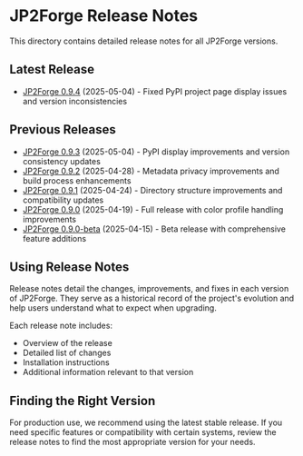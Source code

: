 # JP2Forge Release Notes

This directory contains detailed release notes for all JP2Forge versions.

## Latest Release

- [JP2Forge 0.9.4](./RELEASE_NOTES_0.9.4.md) (2025-05-04) - Fixed PyPI project page display issues and version inconsistencies

## Previous Releases

- [JP2Forge 0.9.3](./RELEASE_NOTES_0.9.3.md) (2025-05-04) - PyPI display improvements and version consistency updates
- [JP2Forge 0.9.2](./RELEASE_NOTES_0.9.2.md) (2025-04-28) - Metadata privacy improvements and build process enhancements
- [JP2Forge 0.9.1](./RELEASE_NOTES_0.9.1.md) (2025-04-24) - Directory structure improvements and compatibility updates
- [JP2Forge 0.9.0](./RELEASE_NOTES_0.9.0.md) (2025-04-19) - Full release with color profile handling improvements
- [JP2Forge 0.9.0-beta](./RELEASE_NOTES_0.9.0-beta.md) (2025-04-15) - Beta release with comprehensive feature additions

## Using Release Notes

Release notes detail the changes, improvements, and fixes in each version of JP2Forge. They serve as a historical record of the project's evolution and help users understand what to expect when upgrading.

Each release note includes:
- Overview of the release
- Detailed list of changes
- Installation instructions
- Additional information relevant to that version

## Finding the Right Version

For production use, we recommend using the latest stable release. If you need specific features or compatibility with certain systems, review the release notes to find the most appropriate version for your needs.